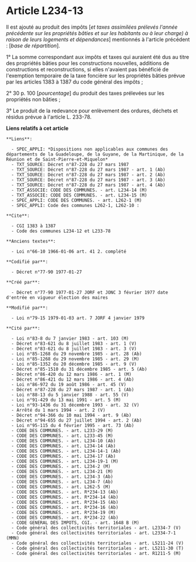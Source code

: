 # Article L234-13

Il est ajouté au produit des impôts [*et taxes assimilées prélevés l'année précédente sur les propriétés bâties et sur les
habitants ou à leur charge) à raison de leurs logements et dépendances*] mentionnés à l'article précédent : [*base de
répartition*]. 

1° La somme correspondant aux impôts et taxes qui auraient été dus au titre des propriétés bâties pour les constructions
nouvelles, additions de constructions et reconstructions, si elles n'avaient pas bénéficié de l'exemption temporaire de la
taxe foncière sur les propriétés bâties prévue par les articles 1383 à 1387 du code général des impôts ; 

2° 30 p. 100 [*pourcentage*] du produit des taxes prélevées sur les propriétés non bâties ; 

3° Le produit de la redevance pour enlèvement des ordures, déchets et résidus prévue à l'article L. 233-78.

**Liens relatifs à cet article**

	**Liens**:

	  - SPEC_APPLI: *Dispositions non applicables aux communes des départements de la Guadeloupe, de la Guyane, de la Martinique, de la Réunion et de Saint-Pierre-et-Miquelon*
	  - TXT_SOURCE: Décret n°87-228 du 27 mars 1987
	  - TXT_SOURCE: Décret n°87-228 du 27 mars 1987 - art. 1 (Ab)
	  - TXT_SOURCE: Décret n°87-228 du 27 mars 1987 - art. 2 (Ab)
	  - TXT_SOURCE: Décret n°87-228 du 27 mars 1987 - art. 3 (Ab)
	  - TXT_SOURCE: Décret n°87-228 du 27 mars 1987 - art. 4 (Ab)
	  - TXT_ASSOCIE: CODE DES COMMUNES. - art. L234-14 (M)
	  - TXT_ASSOCIE: CODE DES COMMUNES. - art. L234-15 (M)
	  - SPEC_APPLI: CODE DES COMMUNES. - art. L262-1 (M)
	  - SPEC_APPLI: Code des communes L262-1, L262-10 :

	**Cite**:

	  - CGI 1383 à 1387
	  - Code des communes L234-12 et L233-78

	**Anciens textes**:

	  - Loi n°66-10 1966-01-06 art. 41 2. complété

	**Codifié par**:

	  - Décret n°77-90 1977-01-27

	**Créé par**:

	  - Décret n°77-90 1977-01-27 JORF et JONC 3 février 1977 date d'entrée en vigueur élection des maires

	**Modifié par**:

	  - Loi n°79-15 1979-01-03 art. 7 JORF 4 janvier 1979

	**Cité par**:

	  - Loi n°83-8 du 7 janvier 1983 - art. 103 (M)
	  - Décret n°83-621 du 8 juillet 1983 - art. 1 (V)
	  - Décret n°83-621 du 8 juillet 1983 - art. 3 (V)
	  - Loi n°85-1268 du 29 novembre 1985 - art. 28 (Ab)
	  - Loi n°85-1268 du 29 novembre 1985 - art. 29 (M)
	  - Loi n°85-1352 du 20 décembre 1985 - art. 9 (V)
	  - Décret n°85-1510 du 31 décembre 1985 - art. 5 (Ab)
	  - Décret n°86-420 du 12 mars 1986 - art. 1 (M)
	  - Décret n°86-421 du 12 mars 1986 - art. 4 (Ab)
	  - Loi n°86-972 du 19 août 1986 - art. 45 (V)
	  - Décret n°87-228 du 27 mars 1987 - art. 1 (Ab)
	  - Loi n°88-13 du 5 janvier 1988 - art. 55 (V)
	  - Loi n°91-429 du 13 mai 1991 - art. 5 (M)
	  - Loi n°93-1436 du 31 décembre 1993 - art. 32 (V)
	  - Arrêté du 1 mars 1994 - art. 2 (V)
	  - Décret n°94-366 du 10 mai 1994 - art. 9 (Ab)
	  - Décret n°94-655 du 27 juillet 1994 - art. 2 (Ab)
	  - Loi n°95-115 du 4 février 1995 - art. 73 (Ab)
	  - CODE DES COMMUNES. - art. L233-29 (M)
	  - CODE DES COMMUNES. - art. L233-45 (M)
	  - CODE DES COMMUNES. - art. L234-10 (Ab)
	  - CODE DES COMMUNES. - art. L234-14 (Ab)
	  - CODE DES COMMUNES. - art. L234-14-1 (Ab)
	  - CODE DES COMMUNES. - art. L234-17 (Ab)
	  - CODE DES COMMUNES. - art. L234-19-1 (M)
	  - CODE DES COMMUNES. - art. L234-2 (M)
	  - CODE DES COMMUNES. - art. L234-21 (M)
	  - CODE DES COMMUNES. - art. L234-3 (Ab)
	  - CODE DES COMMUNES. - art. L234-7 (Ab)
	  - CODE DES COMMUNES. - art. L262-5 (M)
	  - CODE DES COMMUNES. - art. R*234-13 (Ab)
	  - CODE DES COMMUNES. - art. R*234-14 (Ab)
	  - CODE DES COMMUNES. - art. R*234-15 (Ab)
	  - CODE DES COMMUNES. - art. R*234-16 (Ab)
	  - CODE DES COMMUNES. - art. R*234-19 (M)
	  - CODE DES COMMUNES. - art. R*234-22 (Ab)
	  - CODE GENERAL DES IMPOTS, CGI. - art. 1648 B (M)
	  - Code général des collectivités territoriales - art. L2334-7 (V)
	  - Code général des collectivités territoriales - art. L2334-7-1 (MMN)
	  - Code général des collectivités territoriales - art. L5211-24 (V)
	  - Code général des collectivités territoriales - art. L5211-30 (T)
	  - Code général des collectivités territoriales - art. R1211-5 (M)
